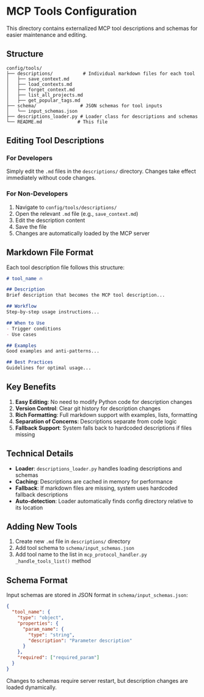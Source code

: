 # MCP Tools Configuration

This directory contains externalized MCP tool descriptions and schemas for easier maintenance and editing.

## Structure

```
config/tools/
├── descriptions/           # Individual markdown files for each tool
│   ├── save_context.md
│   ├── load_contexts.md
│   ├── forget_context.md
│   ├── list_all_projects.md
│   ├── get_popular_tags.md
├── schema/                # JSON schemas for tool inputs
│   └── input_schemas.json
├── descriptions_loader.py # Loader class for descriptions and schemas
└── README.md             # This file
```

## Editing Tool Descriptions

### For Developers
Simply edit the `.md` files in the `descriptions/` directory. Changes take effect immediately without code changes.

### For Non-Developers
1. Navigate to `config/tools/descriptions/`
2. Open the relevant `.md` file (e.g., `save_context.md`)
3. Edit the description content
4. Save the file
5. Changes are automatically loaded by the MCP server

## Markdown File Format

Each tool description file follows this structure:

```markdown
# tool_name 🔥

## Description
Brief description that becomes the MCP tool description...

## Workflow
Step-by-step usage instructions...

## When to Use
- Trigger conditions
- Use cases

## Examples
Good examples and anti-patterns...

## Best Practices
Guidelines for optimal usage...
```

## Key Benefits

1. **Easy Editing**: No need to modify Python code for description changes
2. **Version Control**: Clear git history for description changes  
3. **Rich Formatting**: Full markdown support with examples, lists, formatting
4. **Separation of Concerns**: Descriptions separate from code logic
5. **Fallback Support**: System falls back to hardcoded descriptions if files missing

## Technical Details

- **Loader**: `descriptions_loader.py` handles loading descriptions and schemas
- **Caching**: Descriptions are cached in memory for performance
- **Fallback**: If markdown files are missing, system uses hardcoded fallback descriptions
- **Auto-detection**: Loader automatically finds config directory relative to its location

## Adding New Tools

1. Create new `.md` file in `descriptions/` directory
2. Add tool schema to `schema/input_schemas.json`
3. Add tool name to the list in `mcp_protocol_handler.py` `_handle_tools_list()` method

## Schema Format

Input schemas are stored in JSON format in `schema/input_schemas.json`:

```json
{
  "tool_name": {
    "type": "object",
    "properties": {
      "param_name": {
        "type": "string",
        "description": "Parameter description"
      }
    },
    "required": ["required_param"]
  }
}
```

Changes to schemas require server restart, but description changes are loaded dynamically.
